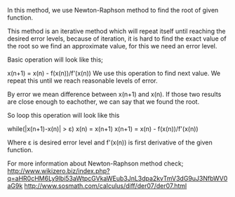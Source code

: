In this method, we use Newton-Raphson method to find the root of given function.

This method is an iterative method which will repeat itself until reaching the desired error levels, because of iteration, it is hard to find the exact value of the root so we find an approximate value, for this we need an error level.

Basic operation will look like this;

x(n+1) = x(n) - f(x(n))/f'(x(n))
We use this operation to find next value. We repeat this until we reach reasonable levels of error.

By error we mean difference between x(n+1) and x(n). If those two results are close enough to eachother, we can say that we found the root.

So loop this operation will look like this

while(|x(n+1)-x(n)| > ε)
  x(n) = x(n+1)
  x(n+1) = x(n) - f(x(n))/f'(x(n))

Where ε is desired error level and f'(x(n)) is first derivative of the given function.


For more information about Newton-Raphson method check;
http://www.wikizero.biz/index.php?q=aHR0cHM6Ly9lbi53aWtpcGVkaWEub3JnL3dpa2kvTmV3dG9uJ3NfbWV0aG9k
http://www.sosmath.com/calculus/diff/der07/der07.html
